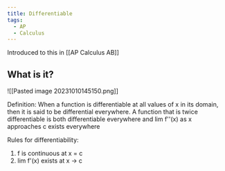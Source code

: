 ```yaml
---
title: Differentiable
tags:
  - AP
  - Calculus
---
```

Introduced to this in [[AP Calculus AB]]

## What is it?

![[Pasted image 20231010145150.png]]

Definition: When a function is differentiable at all values of x in its domain, then it is said to be differential everywhere. A function that is twice differentiable is both differentiable everywhere and lim f''(x) as x approaches c exists everywhere

Rules for differentiability:

1. f is continuous at x = c
2. lim f'(x) exists at x -> c